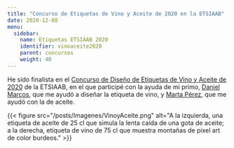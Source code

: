 ```yaml
---
title: "Concurso de Etiquetas de Vino y Aceite de 2020 en la ETSIAAB"
date: 2020-12-08 
menu:
  sidebar:
    name: Etiquetas ETSIAAB 2020
    identifier: vinoaceite2020
    parent: concursos
    weight: 40
---
```


He sido finalista en el [Concurso de Diseño de Etiquetas de Vino y Aceite de 2020](http://www.etsiaab.upm.es/?id=7ad21db0c0826710VgnVCM10000009c7648a____&prefmt=articulo&fmt=detail) de la ETSIAAB, en el que participé con la ayuda de mi primo, [Daniel Marcos](https://www.instagram.com/danimarc_06/), que me ayudó a diseñar la etiqueta de vino, y [Marta Pérez](https://www.instagram.com/chir_ii/), que me ayudó con la de aceite. 

{{< figure src="/posts/Imagenes/VinoyAceite.png" alt="A la izquierda, una etiqueta de aceite de 25 cl que simula la lenta caída de una gota de aceite; a la derecha, etiqueta de vino de 75 cl que muestra montañas de pixel art de color burdeos." >}}

